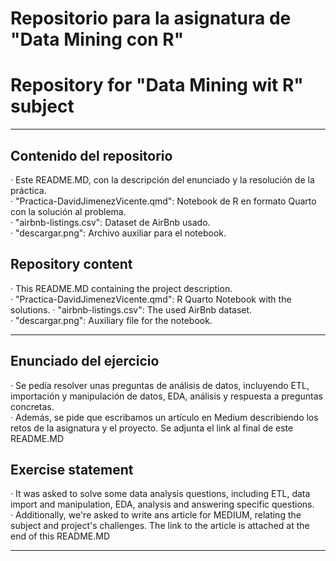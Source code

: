 # Repositorio para la asignatura de "Data Mining con R"
# Repository for "Data Mining wit R" subject  

---
## Contenido del repositorio  
· Este README.MD, con la descripción del enunciado y la resolución de la práctica.   
· "Practica-DavidJimenezVicente.qmd": Notebook de R en formato Quarto con la solución al problema.  
· "airbnb-listings.csv": Dataset de AirBnb usado.  
· "descargar.png": Archivo auxiliar para el notebook.  
## Repository content  
· This README.MD containing the project description.  
· "Practica-DavidJimenezVicente.qmd": R Quarto Notebook with the solutions.
· "airbnb-listings.csv": The used AirBnb dataset.  
· "descargar.png": Auxiliary file for the notebook.  
  
---
## Enunciado del ejercicio
· Se pedía resolver unas preguntas de análisis de datos, incluyendo ETL, importación y manipulación de datos, EDA, análisis y respuesta a preguntas concretas.  
· Además, se pide que escribamos un artículo en Medium describiendo los retos de la asignatura y el proyecto. Se adjunta el link al final de este README.MD
  
## Exercise statement  
· It was asked to solve some data analysis questions, including ETL, data import and manipulation, EDA, analysis and answering specific questions.  
· Additionally, we're asked to write ans article for MEDIUM, relating the subject and project's challenges. The link to the article is attached at the end of this README.MD  
  
---  
